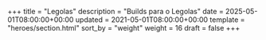 +++
title = "Legolas"
description = "Builds para o Legolas"
date = 2025-05-01T08:00:00+00:00
updated = 2021-05-01T08:00:00+00:00
template = "heroes/section.html"
sort_by = "weight"
weight = 16
draft = false
+++
